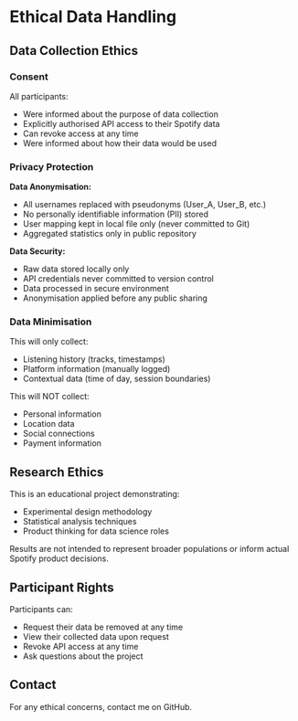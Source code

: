 # Ethical Data Handling

## Data Collection Ethics

### Consent
All participants:
- Were informed about the purpose of data collection
- Explicitly authorised API access to their Spotify data
- Can revoke access at any time
- Were informed about how their data would be used

### Privacy Protection

**Data Anonymisation:**
- All usernames replaced with pseudonyms (User_A, User_B, etc.)
- No personally identifiable information (PII) stored
- User mapping kept in local file only (never committed to Git)
- Aggregated statistics only in public repository

**Data Security:**
- Raw data stored locally only
- API credentials never committed to version control
- Data processed in secure environment
- Anonymisation applied before any public sharing

### Data Minimisation

This will only collect:
- Listening history (tracks, timestamps)
- Platform information (manually logged)
- Contextual data (time of day, session boundaries)

This will NOT collect:
- Personal information
- Location data
- Social connections
- Payment information

## Research Ethics

This is an educational project demonstrating:
- Experimental design methodology
- Statistical analysis techniques
- Product thinking for data science roles

Results are not intended to represent broader populations or inform actual Spotify product decisions.

## Participant Rights

Participants can:
- Request their data be removed at any time
- View their collected data upon request
- Revoke API access at any time
- Ask questions about the project

## Contact

For any ethical concerns, contact me on GitHub.
